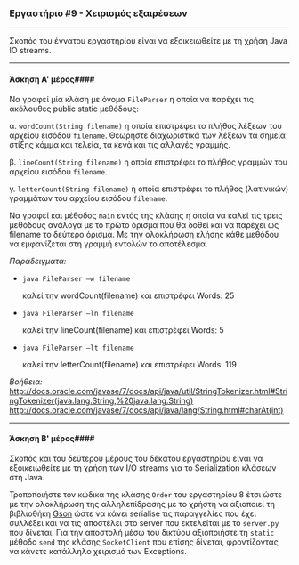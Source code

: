 ### Εργαστήριο #9 - Χειρισμός εξαιρέσεων
___
Σκοπός του έννατου εργαστηρίου είναι να εξοικειωθείτε με τη χρήση Java IO streams.

___
#### Άσκηση Α' μέρος####

Να γραφεί μία κλάση με όνομα `FileParser` η οποία να παρέχει τις ακόλουθες public static μεθόδους:

α. `wordCount(String filename)` η οποία επιστρέφει το πλήθος λέξεων του αρχείου εισόδου `filename`. Θεωρήστε διαχωριστικά των λέξεων τα σημεία στίξης κόμμα και τελεία, τα κενά και τις αλλαγές γραμμής.

β. `lineCount(String filename)` η οποία επιστρέφει το πλήθος γραμμών του αρχείου εισόδου `filename`.

γ. `letterCount(String filename)` η οποία επιστρέφει το πλήθος (λατινικών) γραμμάτων του αρχείου εισόδου `filename`.

Να γραφεί και μέθοδος `main` εντός της κλάσης η οποία να καλεί τις τρεις μεθόδους ανάλογα με το πρώτο όρισμα που θα δοθεί και να παρέχει ως filename το δεύτερο όρισμα. Με την ολοκλήρωση κλήσης κάθε μεθόδου να εμφανίζεται στη γραμμή εντολών το αποτέλεσμα.

_Παράδειγματα:_

* `java FileParser –w filename`

    καλεί την wordCount(filename) και επιστρέφει Words: 25

* `java FileParser –ln filename`

    καλεί την lineCount(filename) και επιστρέφει Words: 5
* `java FileParser –lt filename`

    καλεί την letterCount(filename) και επιστρέφει Words: 119

_Βοήθεια:_
http://docs.oracle.com/javase/7/docs/api/java/util/StringTokenizer.html#StringTokenizer(java.lang.String,%20java.lang.String)
http://docs.oracle.com/javase/7/docs/api/java/lang/String.html#charAt(int)

___
#### Άσκηση Β' μέρος####

Σκοπός και του δεύτερου μέρους του δέκατου εργαστηρίου είναι να εξοικειωθείτε με τη χρήση των I/O streams για το Serialization κλάσεων στη Java.

Τροποποιήστε τον κώδικα της κλάσης `Order` του εργαστηρίου 8 έτσι ώστε με την ολοκλήρωση της αλληλεπίδρασης με το χρήστη να αξιοποιεί τη βιβλιοθήκη [Gson](https://github.com/google/gson) ώστε να κάνει serialise τις παραγγελίες που έχει συλλέξει και να τις αποστέλει στο server που εκτελείται με το `server.py` που δίνεται. Για την αποστολή μέσω του δικτύου αξιοποιήστε τη `static` μέθοδο `send` της κλάσης `SocketClient` που επίσης δίνεται, φροντίζοντας να κάνετε κατάλληλο χειρισμό των Exceptions.
